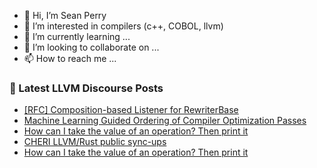 - 👋 Hi, I’m Sean Perry
- 👀 I’m interested in compilers (c++, COBOL, llvm)
- 🌱 I’m currently learning ...
- 💞️ I’m looking to collaborate on ...
- 📫 How to reach me ...

<!---
s66perry/s66perry is a ✨ special ✨ repository because its `README.md` (this file) appears on your GitHub profile.
You can click the Preview link to take a look at your changes.
--->
### 📕 Latest LLVM Discourse Posts

<!-- DISCOURSE-LLVM:START -->
- [[RFC] Composition-based Listener for RewriterBase](https://discourse.llvm.org/t/rfc-composition-based-listener-for-rewriterbase/68198#post_1)
- [Machine Learning Guided Ordering of Compiler Optimization Passes](https://discourse.llvm.org/t/machine-learning-guided-ordering-of-compiler-optimization-passes/60415?page=2#post_37)
- [How can I take the value of an operation? Then print it](https://discourse.llvm.org/t/how-can-i-take-the-value-of-an-operation-then-print-it/68187#post_5)
- [CHERI LLVM/Rust public sync-ups](https://discourse.llvm.org/t/cheri-llvm-rust-public-sync-ups/62815#post_16)
- [How can I take the value of an operation? Then print it](https://discourse.llvm.org/t/how-can-i-take-the-value-of-an-operation-then-print-it/68187#post_4)
<!-- DISCOURSE-LLVM:END -->
